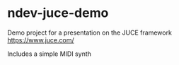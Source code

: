 # ndev-juce-demo

Demo project for a presentation on the JUCE framework
https://www.juce.com/

Includes a simple MIDI synth
